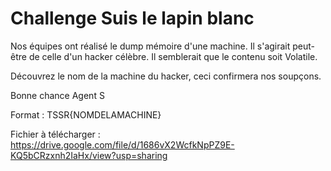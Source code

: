 # Challenge Suis le lapin blanc

Nos équipes ont réalisé le dump mémoire d'une machine. Il s'agirait peut-être de celle d'un hacker célèbre. Il semblerait que le contenu soit Volatile.

Découvrez le nom de la machine du hacker, ceci confirmera nos soupçons.

Bonne chance Agent S

Format : TSSR{NOMDELAMACHINE}


Fichier à télécharger : https://drive.google.com/file/d/1686vX2WcfkNpPZ9E-KQ5bCRzxnh2IaHx/view?usp=sharing
